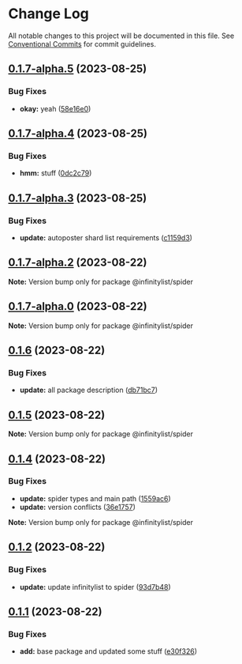 # Change Log

All notable changes to this project will be documented in this file.
See [Conventional Commits](https://conventionalcommits.org) for commit guidelines.

## [0.1.7-alpha.5](https://github.com/InfinityBotList/node-sdk/compare/v0.1.7-alpha.4...v0.1.7-alpha.5) (2023-08-25)

### Bug Fixes

-   **okay:** yeah ([58e16e0](https://github.com/InfinityBotList/node-sdk/commit/58e16e0ada2958019f5485769b2e7d6b6ea23962))

## [0.1.7-alpha.4](https://github.com/InfinityBotList/node-sdk/compare/v0.1.7-alpha.3...v0.1.7-alpha.4) (2023-08-25)

### Bug Fixes

-   **hmm:** stuff ([0dc2c79](https://github.com/InfinityBotList/node-sdk/commit/0dc2c79963f3b32740ec802bee579df6ccb21dc4))

## [0.1.7-alpha.3](https://github.com/InfinityBotList/node-sdk/compare/v0.1.7-alpha.2...v0.1.7-alpha.3) (2023-08-25)

### Bug Fixes

-   **update:** autoposter shard list requirements ([c1159d3](https://github.com/InfinityBotList/node-sdk/commit/c1159d39cf6ecff7efe0a830f6ba49c58ba2be0f))

## [0.1.7-alpha.2](https://github.com/InfinityBotList/node-sdk/compare/v0.1.7-alpha.1...v0.1.7-alpha.2) (2023-08-22)

**Note:** Version bump only for package @infinitylist/spider

## [0.1.7-alpha.0](https://github.com/InfinityBotList/node-sdk/compare/v0.1.6...v0.1.7-alpha.0) (2023-08-22)

**Note:** Version bump only for package @infinitylist/spider

## [0.1.6](https://github.com/InfinityBotList/node-sdk/compare/v0.1.5...v0.1.6) (2023-08-22)

### Bug Fixes

-   **update:** all package description ([db71bc7](https://github.com/InfinityBotList/node-sdk/commit/db71bc7d31dfd49a39f91e5cf22a84578488e412))

## [0.1.5](https://github.com/InfinityBotList/node-sdk/compare/v0.1.4...v0.1.5) (2023-08-22)

**Note:** Version bump only for package @infinitylist/spider

## [0.1.4](https://github.com/InfinityBotList/node-sdk/compare/v0.1.2...v0.1.4) (2023-08-22)

### Bug Fixes

-   **update:** spider types and main path ([1559ac6](https://github.com/InfinityBotList/node-sdk/commit/1559ac635203871247c48719dff394d8afe3ba69))
-   **update:** version conflicts ([36e1757](https://github.com/InfinityBotList/node-sdk/commit/36e17575a56a4205aedaca1e77f67955a629e708))

**Note:** Version bump only for package @infinitylist/spider

## [0.1.2](https://github.com/InfinityBotList/node-sdk/compare/v0.1.1...v0.1.2) (2023-08-22)

### Bug Fixes

-   **update:** update infinitylist to spider ([93d7b48](https://github.com/InfinityBotList/node-sdk/commit/93d7b486bd57e1a6596a5973a8bf5d9046a47bbc))

## [0.1.1](https://github.com/InfinityBotList/node-sdk/compare/v0.1.0...v0.1.1) (2023-08-22)

### Bug Fixes

-   **add:** base package and updated some stuff ([e30f326](https://github.com/InfinityBotList/node-sdk/commit/e30f3265f777f66c641129651e0db05985f7c7a0))

